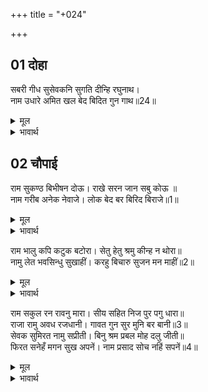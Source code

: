 +++
title = "+024"

+++


## 01 दोहा
सबरी गीध सुसेवकनि सुगति दीन्हि रघुनाथ।  
नाम उधारे अमित खल बेद बिदित गुन गाथ॥24॥  

<details><summary>मूल</summary>

सबरी गीध सुसेवकनि सुगति दीन्हि रघुनाथ।  
नाम उधारे अमित खल बेद बिदित गुन गाथ॥24॥  
</details>

<details><summary>भावार्थ</summary>

श्री रघुनाथजी ने तो शबरी, जटायु आदि उत्तम सेवकों को ही मुक्ति दी, परन्तु नाम ने अगनित दुष्टों का उद्धार किया। नाम के गुणों की कथा वेदों में प्रसिद्ध है॥24॥  
</details>





## 02 चौपाई
राम सुकण्ठ बिभीषन दोऊ। राखे सरन जान सबु कोऊ ॥  
नाम गरीब अनेक नेवाजे। लोक बेद बर बिरिद बिराजे॥1॥  

<details><summary>मूल</summary>

राम सुकण्ठ बिभीषन दोऊ। राखे सरन जान सबु कोऊ ॥  
नाम गरीब अनेक नेवाजे। लोक बेद बर बिरिद बिराजे॥1॥  
</details>

<details><summary>भावार्थ</summary>

श्री रामजी ने सुग्रीव और विभीषण दोनों को ही अपनी शरण में रखा, यह सब कोई जानते हैं, परन्तु नाम ने अनेक गरीबों पर कृपा की है। नाम का यह सुन्दर विरद लोक और वेद में विशेष रूप से प्रकाशित है॥1॥  
</details>

राम भालु कपि कटुक बटोरा। सेतु हेतु श्रमु कीन्ह न थोरा॥  
नामु लेत भवसिन्धु सुखाहीं। करहु बिचारु सुजन मन माहीं॥2॥  

<details><summary>मूल</summary>

राम भालु कपि कटुक बटोरा। सेतु हेतु श्रमु कीन्ह न थोरा॥  
नामु लेत भवसिन्धु सुखाहीं। करहु बिचारु सुजन मन माहीं॥2॥  
</details>

<details><summary>भावार्थ</summary>

श्री रामजी ने तो भालू और बन्दरों की सेना बटोरी और समुद्र पर पुल बाँधने के लिए थोडा परिश्रम नहीं किया, परन्तु नाम लेते ही संसार समुद्र सूख जाता है। सज्जनगण! मन में विचार कीजिए (कि दोनों में कौन बडा है)॥2॥  
</details>

राम सकुल रन रावनु मारा। सीय सहित निज पुर पगु धारा॥  
राजा रामु अवध रजधानी। गावत गुन सुर मुनि बर बानी॥3॥  
सेवक सुमिरत नामु सप्रीती। बिनु श्रम प्रबल मोह दलु जीती॥  
फिरत सनेहँ मगन सुख अपनें। नाम प्रसाद सोच नहिं सपनें॥4॥  

<details><summary>मूल</summary>

राम सकुल रन रावनु मारा। सीय सहित निज पुर पगु धारा॥  
राजा रामु अवध रजधानी। गावत गुन सुर मुनि बर बानी॥3॥  
सेवक सुमिरत नामु सप्रीती। बिनु श्रम प्रबल मोह दलु जीती॥  
फिरत सनेहँ मगन सुख अपनें। नाम प्रसाद सोच नहिं सपनें॥4॥  
</details>

<details><summary>भावार्थ</summary>

श्री रामचन्द्रजी ने कुटुम्ब सहित रावण को युद्ध में मारा, तब सीता सहित उन्होन्ने अपने नगर (अयोध्या) में प्रवेश किया। राम राजा हुए, अवध उनकी राजधानी हुई, देवता और मुनि सुन्दर वाणी से जिनके गुण गाते हैं, परन्तु सेवक (भक्त) प्रेमपूर्वक नाम के स्मरण मात्र से बिना परिश्रम मोह की प्रबल सेना को जीतकर प्रेम में मग्न हुए अपने ही सुख में विचरते हैं, नाम के प्रसाद से उन्हें सपने में भी कोई चिन्ता नहीं सताती॥3-4॥
</details>

